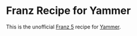 # Franz Recipe for Yammer

This is the unofficial [Franz 5](https://meetfranz.com/) recipe for [Yammer](https://www.yammer.com/).
